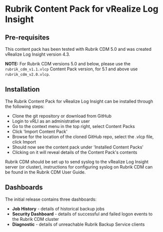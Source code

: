 # Rubrik Content Pack for vRealize Log Insight

## Pre-requisites

This content pack has been tested with Rubrik CDM 5.0 and was created vRealize Log Insight version 4.3.

**NOTE:** For Rubrik CDM versions 5.0 and below, please use the `rubrik_cdm_v1.1.vlcp` Content Pack version, for 5.1 and above use `rubrik_cdm_v2.0.vlcp`.

## Installation

The Rubrik Content Pack for vRealize Log Insight can be installed through the following steps:

* Clone the git repository or download from GitHub
* Login to vRLI as an administrative user
* Go to the context menu in the top right, select Content Packs
* Click 'Import Content Pack'
* Browse for the location of the cloned GitHub repo, select the .vlcp file, click Import
* Should now see the content pack under 'Installed Content Packs'
* Clicking on it will reveal details of the Content Pack's contents

Rubrik CDM should be set up to send syslog to the vRealize Log Insight server (or cluster), instructions for configuring syslog on Rubrik CDM can be found in the Rubrik CDM User Guide.

## Dashboards

The initial release contains three dashboards:

* **Job History** - details of historical backup jobs
* **Security Dashboard** - details of successful and failed logon events to the Rubrik CDM cluster
* **Diagnostic** - details of unreachable Rubrik Backup Service clients
